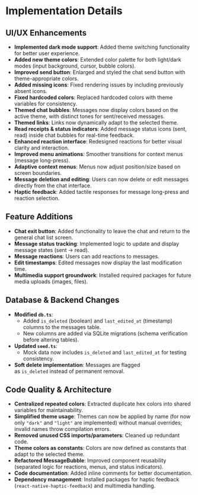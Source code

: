# Implementation Details

## UI/UX Enhancements

- **Implemented dark mode support**: Added theme switching functionality for better user experience.
- **Added new theme colors**: Extended color palette for both light/dark modes (input background, cursor, bubble colors).
- **Improved send button**: Enlarged and styled the chat send button with theme-appropriate colors.
- **Added missing icons**: Fixed rendering issues by including previously absent icons.
- **Fixed hardcoded colors**: Replaced hardcoded colors with theme variables for consistency.
- **Themed chat bubbles**: Messages now display colors based on the active theme, with distinct tones for sent/received messages.
- **Themed links**: Links now dynamically adapt to the selected theme.
- **Read receipts & status indicators**: Added message status icons (sent, read) inside chat bubbles for real-time feedback.
- **Enhanced reaction interface**: Redesigned reactions for better visual clarity and interaction.
- **Improved menu animations**: Smoother transitions for context menus (message long-press).
- **Adaptive context menus**: Menus now adjust position/size based on screen boundaries.
- **Message deletion and editing**: Users can now delete or edit messages directly from the chat interface.
- **Haptic feedback**: Added tactile responses for message long-press and reaction selection.

## Feature Additions

- **Chat exit button**: Added functionality to leave the chat and return to the general chat list screen.
- **Message status tracking**: Implemented logic to update and display message states (sent → read).
- **Message reactions**: Users can add reactions to messages.
- **Edit timestamps**: Edited messages now display the last modification time.
- **Multimedia support groundwork**: Installed required packages for future media uploads (images, files).

## Database & Backend Changes

- **Modified `db.ts`**:
    - Added `is_deleted` (boolean) and `last_edited_at` (timestamp) columns to the messages table.
    - New columns are added via SQLite migrations (schema verification before altering tables).
- **Updated `seed.ts`**:
    - Mock data now includes `is_deleted` and `last_edited_at` for testing consistency.
- **Soft delete implementation**: Messages are flagged as `is_deleted` instead of permanent removal.

## Code Quality & Architecture

- **Centralized repeated colors**: Extracted duplicate hex colors into shared variables for maintainability.
- **Simplified theme usage**: Themes can now be applied by name (for now only `"dark"` and `"light"` are implemented) without manual overrides; invalid names throw compilation errors.
- **Removed unused CSS imports/parameters**: Cleaned up redundant code.
- **Theme colors as constants**: Colors are now defined as constants that adapt to the selected theme.
- **Refactored MessageBubble**: Improved component reusability (separated logic for reactions, menus, and status indicators).
- **Code documentation**: Added inline comments for better documentation.
- **Dependency management**: Installed packages for haptic feedback (`react-native-haptic-feedback`) and multimedia handling.